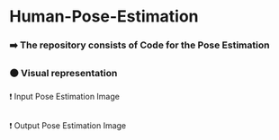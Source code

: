 # Human-Pose-Estimation

### ➡️ The repository consists of Code for the Pose Estimation

### ⚫️ Visual representation 

❗️  Input Pose Estimation Image

![]()

❗️  Output Pose Estimation Image

![]()
